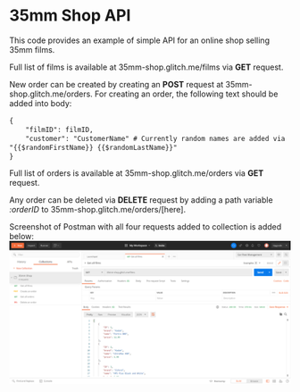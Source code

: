 # 35mm Shop API

This code provides an example of simple API for an online shop selling 35mm films.

Full list of films is available at 35mm-shop.glitch.me/films via **GET** request.

New order can be created by creating an **POST** request at 35mm-shop.glitch.me/orders. For creating an order, the following text should be added into body:

    {
        "filmID": filmID,
        "customer": "CustomerName" # Currently random names are added via "{{$randomFirstName}} {{$randomLastName}}"
    }

Full list of orders is available at 35mm-shop.glitch.me/orders via **GET** request.

Any order can be deleted via **DELETE** request by adding a path variable *:orderID* to 35mm-shop.glitch.me/orders/[here].

Screenshot of Postman with all four requests added to collection is added below:
![Postman screenshot](https://github.com/fedinb/35mm-Shop-API/blob/main/Postman_Screenshot.png)

